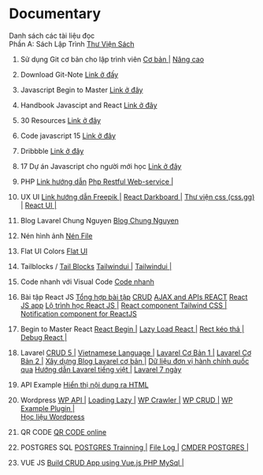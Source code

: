 # Documentary
Danh sách các tài liệu đọc<br>
Phần A: Sách Lập Trình 
<a href="https://hvitclan.vn/blog/category/thu-vien-5">Thư Viện Sách</a><br/>


01. Sử dụng Git cơ bản cho lập trình viên
<a target="_blank" href="https://anonystick.com/blog-developer/su-dung-git-co-ban-git-cho-moi-lap-trinh-vien-202005154951204?fbclid=IwAR3RZy6mWm3FbC58FoBPPB7xkoSOE47GmGteLg2AfUBLoHzcnbOPrwEUcC4">Cơ bản |</a> 
<a href="https://www.thanhlongdev.com/huong-dan-su-dung-git-va-cach-push-project-len-github/"> Nâng cao </a>

02. Download Git-Note
<a target="_blank" href="https://anonystick.com/blog-developer/download-git-notes-for-professionals-book-2020050281968110?fbclid=IwAR25ukaVUoBKMo2_tZxyIQpVUs6cw2_3g_MGSKWse0-OaZaz0NPIKpdIB3k">Link ở đấy</a>

03. Javascript Begin to Master
<a target="_blank" href="https://anonystick.com/blog-developer/handbook-bi-kip-hoc-javascript-tu-begin-den-master-2019042290753541?fbclid=IwAR1R5vs42nOrHd32wcMLkzC5-bLCOZ3rgXLy3SlFq8HVQLs5z0yeYeD4V2I">Link ở đây</a>

04. Handbook Javascipt and React
<a target="_blank" href="https://anonystick.com/document-javascript-6-handbooks-can-thiet-cho-cac-developer-javascript-GnAaOh4q.jsx?fbclid=IwAR2m1OgxsW4MbubRxIPujY_ZtXIp1_wH1SXSx0V6I7jGzFbv5-NiEeQwsSs">Link ở đây</a>

05. 30 Resources
<a target="_blank" href="https://anonystick.com/learn-javascript-30-resources-developer-javascript-nen-following-201905225082261.jsx?fbclid=IwAR2m1OgxsW4MbubRxIPujY_ZtXIp1_wH1SXSx0V6I7jGzFbv5-NiEeQwsSs">Link ở đây</a>

06. Code javascript 15
<a target="_blank" href="https://anonystick.com/blog-developer/15-code-javascript-thuong-duoc-su-dung-voi-developer-javascript-2019070375061459.jsx?fbclid=IwAR25ukaVUoBKMo2_tZxyIQpVUs6cw2_3g_MGSKWse0-OaZaz0NPIKpdIB3k">Link ở đây</a>

07. Dribbble
<a target="_blank" href="https://dribbble.com/shots/10859197-Papaya-Insurance-App?fbclid=IwAR36A96v_7W1Etat4oO-fhd4yqc-srRrRUjGxP-VEiVLNpnzI42y4JSObXw">Link ở đây</a>

08. 17 Dự án Javascript cho người mới học
<a target="_blank" href="https://dribbble.com/shots/10859197-Papaya-Insurance-App?fbclid=IwAR36A96v_7W1Etat4oO-fhd4yqc-srRrRUjGxP-VEiVLNpnzI42y4JSObXw">Link ở đây </a>

09. PHP
<a target="_blank" href="https://phpgurukul.com/user-registration-and-login-using-php-oops-concepts/">Link hướng dẫn</a>
<a href="https://phppot.com/php/php-restful-web-service/">Php Restful Web-service |</a>

10. UX UI
<a target="_blank" href="https://www.freepik.com/">Link hướng dẫn Freepik |</a>
<a target="_blank" href="https://github.com/DesignRevision/shards-dashboard-react">React Darkboard |</a>
<a target="_blank" href="https://thangdangblog.com/mot-so-thu-vien-css-huu-ich/">Thư viện css (css.gg) |</a>
<a target="_blank" href="https://assenti.github.io/react-ui-components/#/">React UI |</a>

11. Blog Lavarel Chung Nguyen
<a target="_blank" href="https://chungnguyen.xyz/category/laravel">Blog Chung Nguyen</a>

12. Nén hình ảnh
<a target="_blank" href="https://tinypng.com/">Nén File</a>

13. Flat UI Colors
<a target="_blank" href="https://flatuicolors.com/">Flat UI</a>

14. Tailblocks / 
<a target="_blank" href="https://mertjf.github.io/tailblocks/">Tail Blocks</a>
<a href="https://tailwindui.com/components">Tailwindui |</a>
<a href="https://tailwindcss.com/docs/utility-first">Tailwindui |</a>

15. Code nhanh với Visual Code
<a target="_blank" href="https://medium.com/better-programming/20-vs-code-shortcuts-for-fast-coding-cheatsheet-10b0e72fd5d">Code nhanh</a>

16. Bài tập React JS
<a target="_blank" href="https://therichpost.com/category/reactjs/">Tổng hợp bài tập</a>
<a target="_blank" href="https://www.taniarascia.com/crud-app-in-react-with-hooks/">CRUD</a>
<a target="_blank" href="https://reactjs.org/docs/faq-ajax.html?fbclid=IwAR3b8RJy0D7uRQdD7a5uf5Hn2gmAcmkkL6j59lb9rtaIU46YFSJksMrhkdo">AJAX and APIs REACT</a>
<a href="https://kipalog.com/posts/ReactJS-voi-create-react-app-toan-tap">React JS app</a>
<a href="https://gist.github.com/paulnguyen-mn/e8a80c07ab9c090c19bce3c89d7cc50f?fbclid=IwAR2xuIaZZ3ebEz30Pl6XPA3jOTBwuDsdM9d-y3IGhGXp6QiKYZ9S7Ipri2w">Lộ trình học React JS |</a>
<a href="https://reactjsexample.com/a-react-component-library-based-on-tailwind-css/">React component Tailwind CSS |</a>
<a href="https://morioh.com/p/0cc45bd75093?fbclid=IwAR1H1W6hf9iBar5HAmjkmzaL2Dl3yHBdZfdRwQonNrFvSujgOB0Lvzm2_RI">Notification component for ReactJS</a>


17. Begin to Master React
<a href="https://github.com/enaqx/awesome-react?fbclid=IwAR2d_cklFqe71fduxo79D3-7LbKglPG3VQ_M77wPZzDCMrLrJiYBRZmphYY">React Begin |</a>
<a href="https://viblo.asia/p/tai-sao-ban-nen-su-dung-lazyload-image-trong-ung-dung-reactjs-XL6lA9jglek">Lazy Load React |</a>
<a href="https://viblo.asia/p/reactjs-keo-tha-sap-xep-cac-phan-tu-trong-danh-sach-OeVKBgPYZkW">Rect kéo thả |</a>
<a href="https://vntalking.com/debug-react-trong-vscode.html">Debug React |</a>

18. Lavarel
<a href="https://topdev.vn/blog/laravel-5-5-va-reactjs-xay-dung-crud-create-read-update-delete-tu-dau/">CRUD 5 |</a>
<a href="https://github.com/dinhquochan/laravel-vietnamese-language">Vietnamese Language |</a>
<a href="https://viblo.asia/p/huong-dan-co-ban-phat-trien-web-voi-khung-phat-trien-laravel-phan-1-Qpmled8mZrd">Lavarel Cơ Bản 1 |</a>
<a href="https://viblo.asia/p/huong-dan-co-ban-phat-trien-web-voi-khung-phat-trien-laravel-phan-2-bWrZn4dO5xw">Lavarel Cơ Bản 2 |</a>
<a href="https://laptrinh.io/series/xay-dung-mot-blog-don-gian-su-dung-laravel">Xây dựng Blog Lavarel cơ bản |</a>
<a href="https://viblo.asia/p/database-don-vi-hanh-chinh-viet-nam-cho-laravel-naQZR9jQKvx?fbclid=IwAR25Fe44AtFK4Jorzl0LrNuUJVM4nQLKh8IXrM5Fu9x2TTCqkB7e_39sNoc">Dữ liệu đơn vị hành chính quốc qua</a>
<a href="https://hocwebchuan.com/tutorial/laravel/laravel_blade_template.php">Hướng dẫn Lavarel tiếng việt |</a>
<a href="https://allaravel.com/series/hoc-laravel-tu-a-den-z-mien-phi">Lavarel 7 ngày</a>

19. API Example
<a href="https://codecamp.vn/blog/hien-thi-noi-dung-tu-api-ra-trang-html/">Hiển thị nội dung ra HTML</a>

20. Wordpress
<a href="https://vinasupport.com/huong-dan-su-dung-wordpress-rest-api/">WP API |</a>
<a href="https://medium.com/@imranhsayed/lazy-loading-images-in-wordpress-f4162114305f">Loading Lazy |</a>
<a href="https://hoangan.net/huong-dan-crawler-data-trong-wordpress.html?fbclid=IwAR0DWQa8H6yvRn-0pNfQzAfA0P0d3xQPKDV8YEc9RHu1V_ASIfkCoqdIMhE">WP Crawler |</a>
<a href="https://www.davidangulo.xyz/how-to-create-crud-operations-plugin-in-wordpress/">WP CRUD |</a>
<a href="https://github.com/eduardoarandah/wordpress-crud-example">WP Example Plugin |</a> <br/>
<a href="https://www.hoangweb.com/category/wordpress">Học liệu Wordpress</a>

21. QR CODE
<a href="https://www.the-qrcode-generator.com/">QR CODE online</a>

22. POSTGRES SQL
<a href="https://www.postgresqltutorial.com/postgresql-sample-database/">POSTGRES Trainning |</a>
<a href="https://vinasupport.com/hien-thi-va-log-toan-bo-sql-query-trong-postgresql/">File Log |</a>
<a href="http://jonathansoma.com/lede/foundations-2019/sql-management/running-postgres/">CMDER POSTGRES |</a>

22. VUE JS
<a href="https://www.webslesson.info/2020/04/build-crud-app-using-vuejs-php-mysql.html">Build CRUD App using Vue.js PHP MySql |</a>
